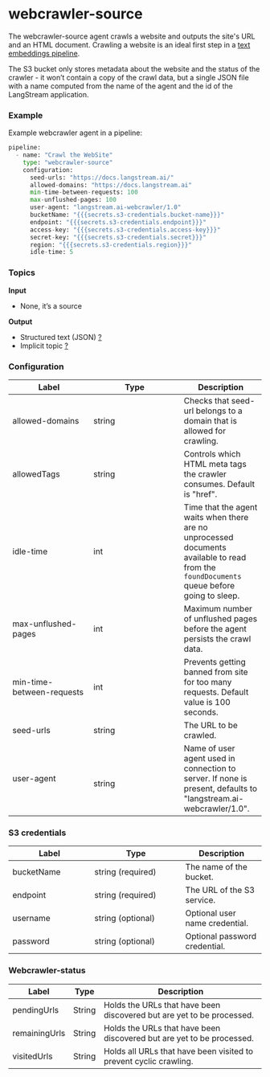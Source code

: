 # webcrawler-source

The webcrawler-source agent crawls a website and outputs the site's URL and an HTML document. Crawling a website is an ideal first step in a [text embeddings pipeline](https://github.com/LangStream/langstream/tree/main/examples/applications/webcrawler-source).

The S3 bucket only stores metadata about the website and the status of the crawler -  it won’t contain a copy of the crawl data, but a single JSON file with a name computed from the name of the agent and the id of the LangStream application.

### Example

Example webcrawler agent in a pipeline:

```python
pipeline:
  - name: "Crawl the WebSite"
    type: "webcrawler-source"
    configuration:
      seed-urls: "https://docs.langstream.ai/"
      allowed-domains: "https://docs.langstream.ai"
      min-time-between-requests: 100
      max-unflushed-pages: 100
      user-agent: "langstream.ai-webcrawler/1.0"
      bucketName: "{{{secrets.s3-credentials.bucket-name}}}"
      endpoint: "{{{secrets.s3-credentials.endpoint}}}"
      access-key: "{{{secrets.s3-credentials.access-key}}}"
      secret-key: "{{{secrets.s3-credentials.secret}}}"
      region: "{{{secrets.s3-credentials.region}}}"
      idle-time: 5
```

### Topics

**Input**

* None, it’s a source

**Output**

* Structured text (JSON) [?](../agent-messaging.md)
* Implicit topic [?](../agent-messaging.md#implicit-input-and-output-topics)

### **Configuration**

<table><thead><tr><th width="145.33333333333331">Label</th><th width="164">Type</th><th>Description</th></tr></thead><tbody><tr><td>allowed-domains</td><td>string</td><td>Checks that seed-url belongs to a domain that is allowed for crawling.</td></tr><tr><td><p></p><p>allowedTags</p></td><td>string</td><td>Controls which HTML meta tags the crawler consumes. Default is "href".</td></tr><tr><td>idle-time</td><td>int</td><td>Time that the agent waits when there are no unprocessed documents available to read from the <code>foundDocuments</code> queue before going to sleep.</td></tr><tr><td>max-unflushed-pages</td><td>int</td><td>Maximum number of unflushed pages before the agent persists the crawl data.</td></tr><tr><td>min-time-between-requests</td><td>int</td><td>Prevents getting banned from site for too many requests. Default value is 100 seconds.</td></tr><tr><td>seed-urls</td><td>string</td><td>The URL to be crawled.</td></tr><tr><td>user-agent</td><td><br>string</td><td>Name of user agent used in connection to server. If none is present, defaults to "langstream.ai-webcrawler/1.0".</td></tr></tbody></table>

### S3 credentials

<table><thead><tr><th width="147.33333333333331">Label</th><th width="165">Type</th><th>Description</th></tr></thead><tbody><tr><td>bucketName</td><td>string (required)</td><td>The name of the bucket.</td></tr><tr><td>endpoint</td><td>string (required)</td><td>The URL of the S3 service.</td></tr><tr><td>username</td><td>string (optional)</td><td>Optional user name credential.</td></tr><tr><td>password</td><td>string (optional)</td><td>Optional password credential.</td></tr></tbody></table>

### Webcrawler-status

| Label         | Type   | Description                                                           |
| ------------- | ------ | --------------------------------------------------------------------- |
| pendingUrls   | String | Holds the URLs that have been discovered but are yet to be processed. |
| remainingUrls | String | Holds the URLs that have been discovered but are yet to be processed. |
| visitedUrls   | String | Holds all URLs that have been visited to prevent cyclic crawling.     |
